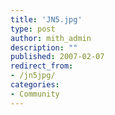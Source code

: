 ```yaml
---
title: 'JN5.jpg'
type: post
author: mith_admin
description: ""
published: 2007-02-07
redirect_from: 
- /jn5jpg/
categories:
- Community
---
```

